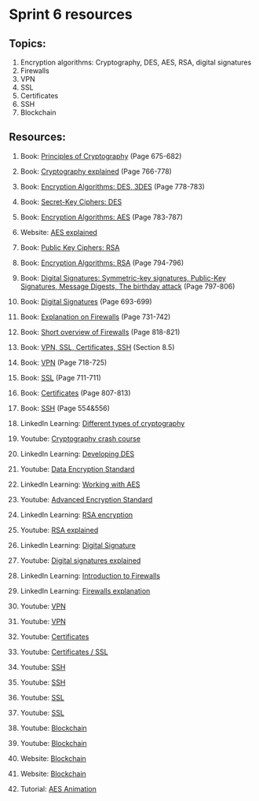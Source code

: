 # Sprint 6 resources

## Topics:

1. Encryption algorithms: Cryptography, DES, AES, RSA, digital signatures
2. Firewalls
3. VPN
4. SSL
5. Certificates
6. SSH
7. Blockchain

## Resources:

1. Book: [Principles of Cryptography](https://tinyurl.com/75udyaj9) (Page 675-682)

2. Book: [Cryptography explained](http://index-of.es/Varios-2/Computer%20Networks%205th%20Edition.pdf#page=790) (Page 766-778)

3. Book: [Encryption Algorithms: DES, 3DES](http://index-of.es/Varios-2/Computer%20Networks%205th%20Edition.pdf#page=802) (Page 778-783)

4. Book: [Secret-Key Ciphers: DES](https://book.systemsapproach.org/security/crypto.html?highlight=rsa#secret-key-ciphers)

5. Book: [Encryption Algorithms: AES](http://index-of.es/Varios-2/Computer%20Networks%205th%20Edition.pdf#page=807) (Page 783-787)

6. Website: [AES explained](https://searchsecurity.techtarget.com/definition/Advanced-Encryption-Standard)

7. Book: [Public Key Ciphers: RSA](https://book.systemsapproach.org/security/crypto.html?highlight=rsa#public-key-ciphers)

8. Book: [Encryption Algorithms: RSA](http://index-of.es/Varios-2/Computer%20Networks%205th%20Edition.pdf#page=818) (Page 794-796)

9. Book: [Digital Signatures: Symmetric-key signatures, Public-Key Signatures, Message Digests, The birthday attack](http://index-of.es/Varios-2/Computer%20Networks%205th%20Edition.pdf#page=821) (Page 797-806)

10. Book: [Digital Signatures](https://tinyurl.com/spp5h5h2) (Page 693-699)

11. Book: [Explanation on Firewalls](https://tinyurl.com/6kyndkms) (Page 731-742)

12. Book: [Short overview of Firewalls](http://index-of.es/Varios-2/Computer%20Networks%205th%20Edition.pdf#page=842) (Page 818-821)

13. Book: [VPN, SSL, Certificates, SSH](https://book.systemsapproach.org/security/systems.html?highlight=des) (Section 8.5)

15. Book: [VPN](https://eclass.teicrete.gr/modules/document/file.php/TP326/%CE%98%CE%B5%CF%89%CF%81%CE%AF%CE%B1%20(Lectures)/Computer_Networking_A_Top-Down_Approach.pdf#page=745) (Page 718-725)

16. Book: [SSL](https://eclass.teicrete.gr/modules/document/file.php/TP326/%CE%98%CE%B5%CF%89%CF%81%CE%AF%CE%B1%20(Lectures)/Computer_Networking_A_Top-Down_Approach.pdf#page=738) (Page 711-711)

17. Book: [Certificates](http://index-of.es/Varios-2/Computer%20Networks%205th%20Edition.pdf#page=831) (Page 807-813)

18. Book: [SSH](http://index-of.es/Varios-2/Computer%20Networks%205th%20Edition.pdf#page=578) (Page 554&556)

19. LinkedIn Learning: [Different types of cryptography](https://www.linkedin.com/learning/ethical-hacking-cryptography/different-types-of-cryptography?u=49112041)

20. Youtube: [Cryptography crash course](https://www.youtube.com/watch?v=jhXCTbFnK8o)

21. LinkedIn Learning: [Developing DES](https://www.linkedin.com/learning/learning-cryptography-and-network-security-2/developing-des?u=49112041)

22. Youtube: [Data Encryption Standard](https://www.youtube.com/watch?v=Y61qn_SQl40)

23. LinkedIn Learning: [Working with AES](https://www.linkedin.com/learning/learning-cryptography-and-network-security-2/work-with-aes?resume=false&u=49112041)

24. Youtube: [Advanced Encryption Standard](https://www.youtube.com/watch?v=X8whYEWoDSI)

25. LinkedIn Learning: [RSA encryption](https://www.linkedin.com/learning/cissp-cert-prep-3-security-architecture-and-engineering-2018/rivest-shamir-adleman-rsa?resume=false&u=49112041)

26. Youtube: [RSA explained](https://www.youtube.com/watch?v=wXB-V_Keiu8)

27. LinkedIn Learning: [Digital Signature](https://www.linkedin.com/learning/cissp-cert-prep-3-security-architecture-and-engineering-2018/digital-signatures?u=49112041)

28. Youtube: [Digital signatures explained](https://www.youtube.com/watch?v=s22eJ1eVLTU)

29. LinkedIn Learning: [Introduction to Firewalls](https://www.linkedin.com/learning/comptia-network-plus-n10-007-cert-prep-9-managing-the-network/introduction-to-firewalls?u=49112041)

30. LinkedIn Learning: [Firewalls explanation](https://www.linkedin.com/learning/comptia-network-plus-n10-007-cert-prep-9-managing-the-network/firewalls?u=49112041)

31. Youtube: [VPN](https://youtu.be/_wQTRMBAvzg)

32. Youtube: [VPN](https://www.youtube.com/watch?v=9JQtyQEpQV8)

33. Youtube: [Certificates](https://youtu.be/LRMBZhdFjDI)

34. Youtube: [Certificates / SSL](https://youtu.be/33VYnE7Bzpk)

35. Youtube: [SSH](https://youtu.be/v_cVEpESG3g)

36. Youtube: [SSH](https://youtu.be/ORcvSkgdA58)

37. Youtube: [SSL](https://youtu.be/rROgWTfA5qE)

38. Youtube: [SSL](https://youtu.be/iQsKdtjwtYI)

39. Youtube: [Blockchain](https://www.youtube.com/watch?v=SSo_EIwHSd4)

40. Youtube: [Blockchain](https://www.youtube.com/watch?v=QphJEO9ZX6s)

41. Website: [Blockchain](https://www.ibm.com/blogs/blockchain/2017/12/blockchain-security-what-keeps-your-transaction-data-safe/)

42. Website: [Blockchain](https://blockgeeks.com/guides/what-is-blockchain-technology/)

43. Tutorial: [AES Animation](https://formaestudio.com/rijndaelinspector/archivos/Rijndael_Animation_v4_eng-html5.html)
